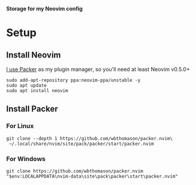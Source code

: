 **Storage for my Neovim config**

# Setup

## Install Neovim

[I use Packer](https://github.com/wbthomason/packer.nvim) as my plugin manager, so you'll need at least Neovim v0.5.0+

```shell
sudo add-apt-repository ppa:neovim-ppa/unstable -y
sudo apt update
sudo apt install neovim
```
## Install Packer

### For Linux
```shell
git clone --depth 1 https://github.com/wbthomason/packer.nvim\
 ~/.local/share/nvim/site/pack/packer/start/packer.nvim
```

### For Windows
```shell
git clone https://github.com/wbthomason/packer.nvim "$env:LOCALAPPDATA\nvim-data\site\pack\packer\start\packer.nvim"
```
